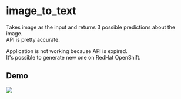 # image_to_text

Takes image as the input and returns 3 possible predictions about the image. <br>
API is pretty accurate. <br>

Application is not working because API is expired. <br>
It's possible to generate new one on RedHat OpenShift. <br>

## Demo

![](demo/demo.gif)
